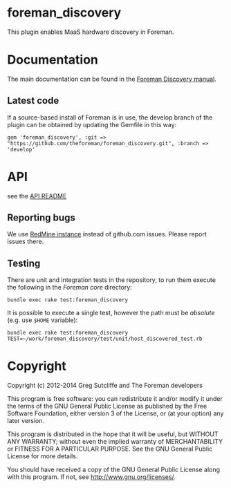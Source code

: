 # foreman\_discovery

This plugin enables MaaS hardware discovery in Foreman.

# Documentation

The main documentation can be found in the [Foreman Discovery manual](http://theforeman.org/plugins/foreman_discovery/).

## Latest code

If a source-based install of Foreman is in use, the develop
branch of the plugin can be obtained by updating the Gemfile in this way:

    gem 'foreman_discovery', :git => "https://github.com/theforeman/foreman_discovery.git", :branch => 'develop'

# API

see the [API README](README.api.md)

## Reporting bugs

We use [RedMine instance](http://projects.theforeman.org/projects/discovery/issues)
instead of github.com issues. Please report issues there.

## Testing

There are unit and integration tests in the repository, to run them execute the following in the *Foreman core* directory:

	bundle exec rake test:foreman_discovery

It is possible to execute a single test, however the path must be *absolute* (e.g. use `$HOME` variable):

	bundle exec rake test:foreman_discovery TEST=~/work/foreman_discovery/test/unit/host_discovered_test.rb

# Copyright

Copyright (c) 2012-2014 Greg Sutcliffe and The Foreman developers

This program is free software: you can redistribute it and/or modify
it under the terms of the GNU General Public License as published by
the Free Software Foundation, either version 3 of the License, or
(at your option) any later version.

This program is distributed in the hope that it will be useful,
but WITHOUT ANY WARRANTY; without even the implied warranty of
MERCHANTABILITY or FITNESS FOR A PARTICULAR PURPOSE.  See the
GNU General Public License for more details.

You should have received a copy of the GNU General Public License
along with this program.  If not, see <http://www.gnu.org/licenses/>.
